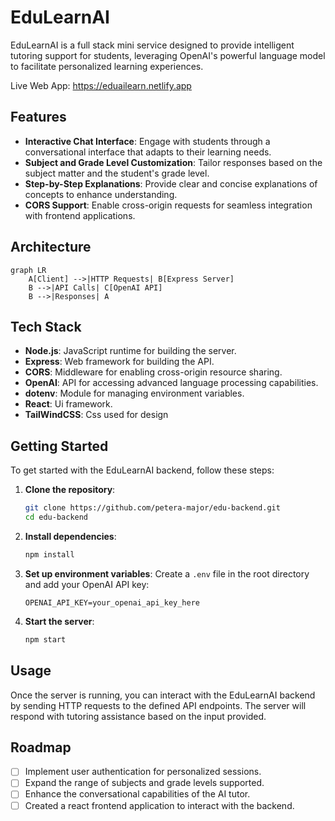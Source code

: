 # EduLearnAI 

EduLearnAI is a full stack mini service designed to provide intelligent tutoring support for students, leveraging OpenAI's powerful language model to facilitate personalized learning experiences.

Live Web App: https://eduailearn.netlify.app 

## Features
- **Interactive Chat Interface**: Engage with students through a conversational interface that adapts to their learning needs.
- **Subject and Grade Level Customization**: Tailor responses based on the subject matter and the student's grade level.
- **Step-by-Step Explanations**: Provide clear and concise explanations of concepts to enhance understanding.
- **CORS Support**: Enable cross-origin requests for seamless integration with frontend applications.

## Architecture
```mermaid
graph LR
    A[Client] -->|HTTP Requests| B[Express Server]
    B -->|API Calls| C[OpenAI API]
    B -->|Responses| A
```

## Tech Stack
- **Node.js**: JavaScript runtime for building the server.
- **Express**: Web framework for building the API.
- **CORS**: Middleware for enabling cross-origin resource sharing.
- **OpenAI**: API for accessing advanced language processing capabilities.
- **dotenv**: Module for managing environment variables.
- **React**: Ui framework.
- **TailWindCSS**: Css used for design

## Getting Started
To get started with the EduLearnAI backend, follow these steps:

1. **Clone the repository**:
   ```bash
   git clone https://github.com/petera-major/edu-backend.git
   cd edu-backend
   ```

2. **Install dependencies**:
   ```bash
   npm install
   ```

3. **Set up environment variables**:
   Create a `.env` file in the root directory and add your OpenAI API key:
   ```
   OPENAI_API_KEY=your_openai_api_key_here
   ```

4. **Start the server**:
   ```bash
   npm start
   ```

## Usage
Once the server is running, you can interact with the EduLearnAI backend by sending HTTP requests to the defined API endpoints. The server will respond with tutoring assistance based on the input provided.

## Roadmap
- [ ] Implement user authentication for personalized sessions.
- [ ] Expand the range of subjects and grade levels supported.
- [ ] Enhance the conversational capabilities of the AI tutor.
- [ ] Created a react frontend application to interact with the backend.
